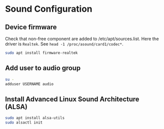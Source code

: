 # Sound Configuration

## Device firmware
Check that non-free component are added to /etc/apt/sources.list.
Here the driver is `Realtek`. See `head -1 /proc/asound/card1/codec*`.

```sh
sudo apt install firmware-realtek
```

## Add user to audio group
```sh
su -
adduser USERNAME audio
```

## Install Advanced Linux Sound Architecture (ALSA)
```sh
sudo apt install alsa-utils
sudo alsactl init
```

